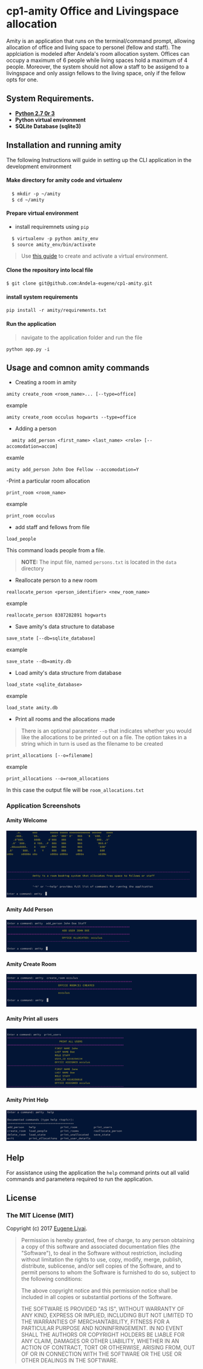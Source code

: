 # cp1-amity Office and Livingspace allocation

Amity is an application that runs on the terminal/command prompt, allowing allocation of office and living space to personel (fellow and staff). The applciation is modeled after Andela's room allocation system. Offices can occupy a maximum of 6 people while living spaces hold a maximum of 4 people. Moreover, the system should not allow a staff to be assigend to a livingspace and only assign fellows to the living space, only if the fellow opts for one.

## System Requirements.
  - **[Python 2.7 0r 3](https://www.python.org/)**
  - **Python virtual environment**
  - **SQLite Database (sqlite3)**
  
## Installation and running amity

The following Instructions will guide in setting up the CLI application in the development environment

#### Make directory for amity code and virtualenv

```
  $ mkdir -p ~/amity
  $ cd ~/amity
```

#### Prepare virtual environment
  - install requiremnets using `pip`
```
  $ virtualenv -p python amity_env
  $ source amity_env/bin/activate
```

> Use [this guide](http://docs.python-guide.org/en/latest/dev/virtualenvs/) to create and activate a virtual environment.

#### Clone the repository into local file
```
$ git clone git@github.com:Andela-eugene/cp1-amity.git
```

#### install system requirements

```
pip install -r amity/requirements.txt
```

#### Run the application

> navigate to the application folder and run the file
```
python app.py -i
```
## Usage and comnon amity commands

  - Creating a room in amity
  ```
  amity create_room <room_name>... [--type=office]
  ```
 example
 
 ```
 amity create_room occulus hogwarts --type=office
 ```
     
  - Adding a person
  
  ```
    amity add_person <first_name> <last_name> <role> [--accomodation=accom]
  ```
  
  examle
  
  ```
  amity add_person John Doe Fellow --accomodation=Y
  ```
  
  -Print a particular room allocation
  
  ```
  print_room <room_name>
  ```
  example
  
  ```
  print_room occulus
  ```
    
  - add staff and fellows from file
  
  ```
  load_people
  ```
  This command loads people from a file.
  > **NOTE:** The input file, named `persons.txt` is located in the `data` directory
  
  - Reallocate person to a new room
  
  ```
  reallocate_person <person_identifier> <new_room_name>
  ```
  example
  
  ```
  reallocate_person 8387282891 hogwarts
  ```
  - Save amity's data structure to database
  
  ```
  save_state [--db=sqlite_database]
  ```
  example
  ```
  save_state --db=amity.db
  ```
  
  - Load amity's data structure from database
  ```
  load_state <sqlite_database>
  ```
  example
  ```
  load_state amity.db
  ```
  
  - Print all rooms and the allocations made
  > There is an optional parameter `--o` that indicates whether you would like the allocations to be printed out on a file. The option takes in a string which in turn is used as the filename to be created
  ```
  print_allocations [--o=filename]
  ```
  example
  ```
  print_allocations --o=room_allocations
  ```
  In this case the output file will be `room_allocations.txt`

### Application Screenshots

#### Amity Welcome
![Screenshot of Welcome](https://github.com/Andela-eugene/cp1-amity/blob/master/amity/designs/AmityWelcomeScreen.png "Welcome")

#### Amity Add Person
![Screenshot of Add Person](https://github.com/Andela-eugene/cp1-amity/blob/master/amity/designs/AddPerson.png "Add Person")

#### Amity Create Room
![Screenshot of Create Room](https://github.com/Andela-eugene/cp1-amity/blob/master/amity/designs/CreateRoom.png "Add Person")

#### Amity Print all users
![Screenshot of Print all users](https://github.com/Andela-eugene/cp1-amity/blob/master/amity/designs/PrintAllUsers.png "Add Person")

#### Amity Print Help
![Screenshot of Print all users](https://github.com/Andela-eugene/cp1-amity/blob/master/amity/designs/Help.png "Add Person")


## Help

For assistance using the application the `help` command prints out all valid commands and parametera required to run the application.


## License

### The MIT License (MIT)

Copyright (c) 2017 [Eugene Liyai](https://github.com/Andela-eugene).

> Permission is hereby granted, free of charge, to any person obtaining a copy
> of this software and associated documentation files (the "Software"), to deal
> in the Software without restriction, including without limitation the rights
> to use, copy, modify, merge, publish, distribute, sublicense, and/or sell
> copies of the Software, and to permit persons to whom the Software is
> furnished to do so, subject to the following conditions:
>
> The above copyright notice and this permission notice shall be included in
> all copies or substantial portions of the Software.
>
> THE SOFTWARE IS PROVIDED "AS IS", WITHOUT WARRANTY OF ANY KIND, EXPRESS OR
> IMPLIED, INCLUDING BUT NOT LIMITED TO THE WARRANTIES OF MERCHANTABILITY,
> FITNESS FOR A PARTICULAR PURPOSE AND NONINFRINGEMENT. IN NO EVENT SHALL THE
> AUTHORS OR COPYRIGHT HOLDERS BE LIABLE FOR ANY CLAIM, DAMAGES OR OTHER
> LIABILITY, WHETHER IN AN ACTION OF CONTRACT, TORT OR OTHERWISE, ARISING FROM,
> OUT OF OR IN CONNECTION WITH THE SOFTWARE OR THE USE OR OTHER DEALINGS IN
> THE SOFTWARE.
